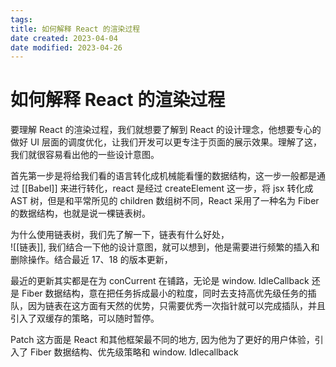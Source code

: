 ```yaml
---
tags:
title: 如何解释 React 的渲染过程
date created: 2023-04-04
date modified: 2023-04-26
---
```


# 如何解释 React 的渲染过程

要理解 React 的渲染过程，我们就想要了解到 React 的设计理念，他想要专心的做好 UI 层面的调度优化，让我们开发可以更专注于页面的展示效果。理解了这，我们就很容易看出他的一些设计意图。

首先第一步是将给我们看的语言转化成机械能看懂的数据结构，这一步一般都是通过 [[Babel]] 来进行转化，react 是经过 createElement 这一步，将 jsx 转化成 AST 树，但是和平常所见的 children 数组树不同，React 采用了一种名为 Fiber 的数据结构，也就是说一棵链表树。

为什么使用链表树，我们先了解一下，链表有什么好处，  
![[链表]], 我们结合一下他的设计意图，就可以想到，他是需要进行频繁的插入和删除操作。结合最近 17、18 的版本更新，

最近的更新其实都是在为 conCurrent 在铺路，无论是 window. IdleCallback 还是 Fiber 数据结构，意在把任务拆成最小的粒度，同时去支持高优先级任务的插队，因为链表在这方面有天然的优势，只需要优秀一次指针就可以完成插队，并且引入了双缓存的策略，可以随时暂停。

Patch 这方面是 React 和其他框架最不同的地方, 因为他为了更好的用户体验，引入了 Fiber 数据结构、优先级策略和 window. Idlecallback
